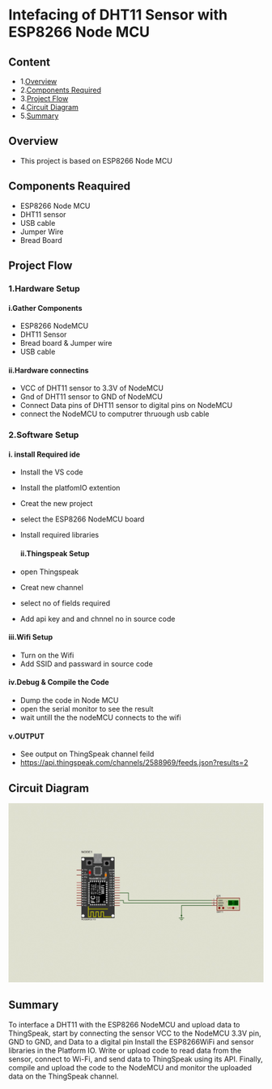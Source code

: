 # Intefacing of DHT11 Sensor  with ESP8266 Node MCU


## Content
- 1.[Overview](#overview)
- 2.[Components Required](#components-reaquired)
- 3.[Project Flow](#project-flow)
- 4.[Circuit Diagram](#circuit-diagram)
- 5.[Summary](#summary)
  





## Overview
- This project is based on ESP8266 Node MCU

## Components Reaquired 
- ESP8266 Node MCU
- DHT11 sensor
- USB cable
- Jumper Wire
- Bread Board

 ## Project Flow
  ### 1.Hardware Setup
  #### i.Gather Components
 - ESP8266 NodeMCU
 - DHT11 Sensor 
 - Bread board & Jumper wire
 - USB cable

  #### ii.Hardware connectins
 - VCC of DHT11 sensor to 3.3V of NodeMCU
 - Gnd of DHT11 sensor to GND of NodeMCU
 - Connect Data pins of DHT11 sensor to digital pins on NodeMCU
 - connect the NodeMCU to computrer thruough usb cable




  ### 2.Software Setup
  #### i. install Required ide
 - Install the VS code 
 - Install the platfomIO extention
 - Creat the new project
 - select the ESP8266 NodeMCU board
 - Install  required libraries



     
   #### ii.Thingspeak  Setup
 - open Thingspeak
 - Creat new channel
 - select  no of fields required
 - Add api key and and chnnel no in source code

  #### iii.Wifi Setup
 - Turn on the Wifi
 - Add SSID and passward in source code






#### iv.Debug & Compile the Code
   - Dump the code in Node MCU
   - open the serial monitor to see the result
   - wait untill the the nodeMCU connects to the wifi

     
#### v.OUTPUT
- See output  on ThingSpeak channel feild
- https://api.thingspeak.com/channels/2588969/feeds.json?results=2

 ## Circuit Diagram
 ![Circuit Diagram](./Image/DHT_Sensor.jpg)



 ## Summary
 To interface a DHT11 with the ESP8266 NodeMCU and upload data to ThingSpeak, start by connecting the sensor VCC to the NodeMCU 3.3V pin, GND to GND, and Data to a digital pin Install the ESP8266WiFi and sensor libraries in the Platform IO. Write or upload code to read data from the sensor, connect to Wi-Fi, and send data to ThingSpeak using its API. Finally, compile and upload the code to the NodeMCU and monitor the uploaded data on the ThingSpeak channel.
